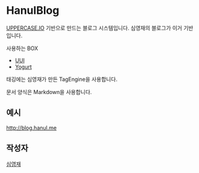 # HanulBlog
[UPPERCASE.IO](https://github.com/Hanul/UPPERCASE.IO) 기반으로 만드는 블로그 시스템입니다. 심영재의 블로그가 이거 기반입니다.

사용하는 BOX
* [UUI](https://github.com/Hanul/UUI)
* [Yogurt](https://github.com/Hanul/Yogurt)

태깅에는 심영재가 만든 TagEngine을 사용합니다.

문서 양식은 Markdown을 사용합니다.

## 예시
http://blog.hanul.me

## 작성자
[심영재](https://github.com/Hanul)
